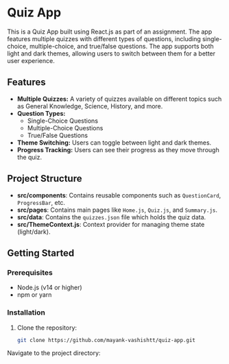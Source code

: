 

# Quiz App

This is a Quiz App built using React.js as part of an assignment. The app features multiple quizzes with different types of questions, including single-choice, multiple-choice, and true/false questions. The app supports both light and dark themes, allowing users to switch between them for a better user experience.

## Features

- **Multiple Quizzes:** A variety of quizzes available on different topics such as General Knowledge, Science, History, and more.
- **Question Types:** 
  - Single-Choice Questions
  - Multiple-Choice Questions
  - True/False Questions
- **Theme Switching:** Users can toggle between light and dark themes.
- **Progress Tracking:** Users can see their progress as they move through the quiz.

## Project Structure

- **src/components**: Contains reusable components such as `QuestionCard`, `ProgressBar`, etc.
- **src/pages**: Contains main pages like `Home.js`, `Quiz.js`, and `Summary.js`.
- **src/data**: Contains the `quizzes.json` file which holds the quiz data.
- **src/ThemeContext.js**: Context provider for managing theme state (light/dark).

## Getting Started

### Prerequisites

- Node.js (v14 or higher)
- npm or yarn

### Installation

1. Clone the repository:

   ```bash
   git clone https://github.com/mayank-vashishtt/quiz-app.git
Navigate to the project directory:
